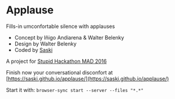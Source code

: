 # **App**lause
Fills-in umconfortable silence with applauses


- Concept by Iñigo Andiarena & Walter Belenky
- Design by Walter Belenky
- Coded by [Saski](https://twitter.com/saski)

A project for [Stupid Hackathon MAD 2016](http://www.stupidhackathon.es/)

Finish now your conversational disconfort at [https://saski.github.io/applause/](https://saski.github.io/applause/)

Start it with:
`browser-sync start --server --files "*.*"`
